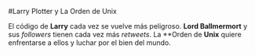 #Larry Plotter y La Orden de Unix

El código de **Larry** cada vez se vuelve más peligroso. **Lord Ballmermort** y sus *followers* tienen cada vez más *retweets*.
La **Orden de **Unix** quiere enfrentarse a ellos y luchar por el bien del mundo.

